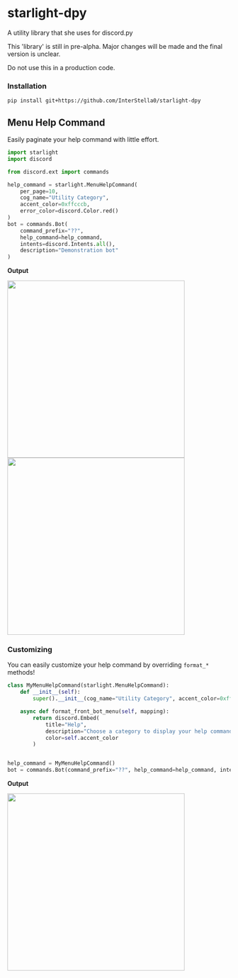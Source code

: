 # starlight-dpy
A utility library that she uses for discord.py

This 'library' is still in pre-alpha. Major changes will be made
and the final version is unclear.

Do not use this in a production code.

### Installation
```
pip install git+https://github.com/InterStella0/starlight-dpy
```

## Menu Help Command
Easily paginate your help command with little effort.
```python
import starlight
import discord

from discord.ext import commands

help_command = starlight.MenuHelpCommand(
    per_page=10,
    cog_name="Utility Category",
    accent_color=0xffcccb,
    error_color=discord.Color.red()
)
bot = commands.Bot(
    command_prefix="??", 
    help_command=help_command, 
    intents=discord.Intents.all(),
    description="Demonstration bot"
)
```
**Output**

<img src="http://api.interstella.online/files/1e6ju4jGXaPYZzbbP1UfHxSq0uDnHQKbf.png" width=400 />
<img src="http://api.interstella.online/files/1vCH8k3ZTRd4Z7g9ic8OzYJnn1d4uTHTo.png" width=400 />

### Customizing
You can easily customize your help command by overriding `format_*` methods!
```python
class MyMenuHelpCommand(starlight.MenuHelpCommand):
    def __init__(self):
        super().__init__(cog_name="Utility Category", accent_color=0xffcccb)

    async def format_front_bot_menu(self, mapping):
        return discord.Embed(
            title="Help",
            description="Choose a category to display your help command!",
            color=self.accent_color
        )


help_command = MyMenuHelpCommand()
bot = commands.Bot(command_prefix="??", help_command=help_command, intents=discord.Intents.all())
```
**Output**

<img src="http://api.interstella.online/files/1OMN59oaNjq-DxM9_upOTSRHNujO5R6mk.png" width=400 />
